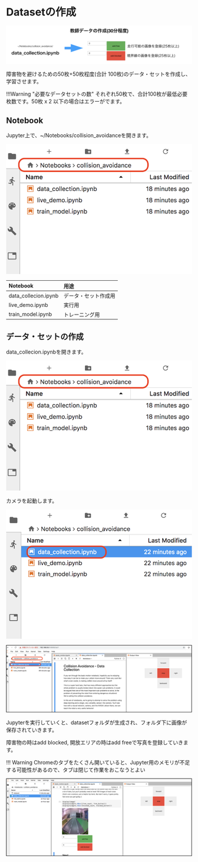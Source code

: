 # Datasetの作成

![](./img/collect001.png)

障害物を避けるための50枚+50枚程度(合計 100枚)のデータ・セットを作成し、学習させます。

!!!Warning "必要なデータセットの数"
	それぞれ50枚で、合計100枚が最低必要枚数です。50枚 x 2 以下の場合はエラーがでます。

## Notebook

Jupyter上で、~/Notebooks/collision_avoidanceを開きます。

![](./img/co001.png)

|Notebook|用途|
|:--|:--|
|data_collecion.ipynb|データ・セット作成用|
|live_demo.ipynb|実行用|
|train_model.ipynb|トレーニング用|

## データ・セットの作成

data_collecion.ipynbを開きます。

![](./img/co001.png)

カメラを起動します。

![](./img/co002.png)

![](./img/co003.png)


Jupyterを実行していくと、datasetフォルダが生成され、フォルダ下に画像が保存されていきます。

障害物の時はadd blocked, 開放エリアの時はadd freeで写真を登録していきます。

!!! Warning
	Chromeのタブをたくさん開いていると、Jupyter用のメモリが不足する可能性があるので、タブは閉じて作業をおこなうとよい

![](./img/co004.png)



